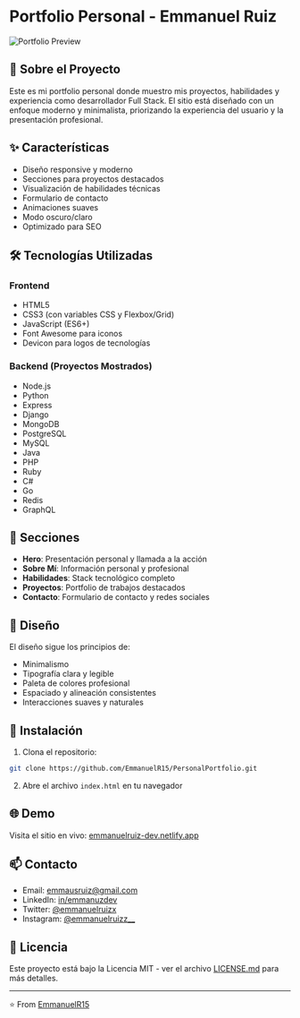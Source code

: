 # Portfolio Personal - Emmanuel Ruiz

![Portfolio Preview](https://images.unsplash.com/photo-1461749280684-dccba630e2f6?auto=format&fit=crop&w=1200&q=80)

## 🚀 Sobre el Proyecto

Este es mi portfolio personal donde muestro mis proyectos, habilidades y experiencia como desarrollador Full Stack. El sitio está diseñado con un enfoque moderno y minimalista, priorizando la experiencia del usuario y la presentación profesional.

## ✨ Características

- Diseño responsive y moderno
- Secciones para proyectos destacados
- Visualización de habilidades técnicas
- Formulario de contacto
- Animaciones suaves
- Modo oscuro/claro
- Optimizado para SEO

## 🛠️ Tecnologías Utilizadas

### Frontend
- HTML5
- CSS3 (con variables CSS y Flexbox/Grid)
- JavaScript (ES6+)
- Font Awesome para iconos
- Devicon para logos de tecnologías

### Backend (Proyectos Mostrados)
- Node.js
- Python
- Express
- Django
- MongoDB
- PostgreSQL
- MySQL
- Java
- PHP
- Ruby
- C#
- Go
- Redis
- GraphQL

## 📱 Secciones

- **Hero**: Presentación personal y llamada a la acción
- **Sobre Mí**: Información personal y profesional
- **Habilidades**: Stack tecnológico completo
- **Proyectos**: Portfolio de trabajos destacados
- **Contacto**: Formulario de contacto y redes sociales

## 🎨 Diseño

El diseño sigue los principios de:
- Minimalismo
- Tipografía clara y legible
- Paleta de colores profesional
- Espaciado y alineación consistentes
- Interacciones suaves y naturales

## 🔧 Instalación

1. Clona el repositorio:
```bash
git clone https://github.com/EmmanuelR15/PersonalPortfolio.git
```

2. Abre el archivo `index.html` en tu navegador

## 🌐 Demo

Visita el sitio en vivo: [emmanuelruiz-dev.netlify.app](https://emmanuelruiz-dev.netlify.app)

## 📫 Contacto

- Email: emmausruiz@gmail.com
- LinkedIn: [in/emmanuzdev](https://linkedin.com/in/emmanuzdev)
- Twitter: [@emmanuelruizx](https://twitter.com/emmanuelruizx)
- Instagram: [@emmanuelruizz__](https://instagram.com/emmanuelruizz__)

## 📄 Licencia

Este proyecto está bajo la Licencia MIT - ver el archivo [LICENSE.md](LICENSE.md) para más detalles.

---

⭐️ From [EmmanuelR15](https://github.com/EmmanuelR15) 